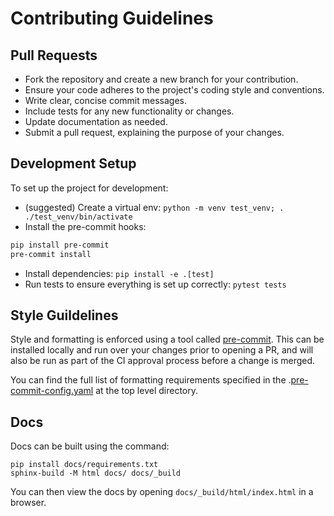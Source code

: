 # Contributing Guidelines

## Pull Requests

* Fork the repository and create a new branch for your contribution.
* Ensure your code adheres to the project's coding style and conventions.
* Write clear, concise commit messages.
* Include tests for any new functionality or changes.
* Update documentation as needed.
* Submit a pull request, explaining the purpose of your changes.

## Development Setup

To set up the project for development:

* (suggested) Create a virtual env: `python -m venv test_venv; . ./test_venv/bin/activate`
* Install the pre-commit hooks:
```bash
pip install pre-commit
pre-commit install
```
* Install dependencies: `pip install -e .[test]`
* Run tests to ensure everything is set up correctly: `pytest tests`

## Style Guildelines

Style and formatting is enforced using a tool called [pre-commit](https://pre-commit.com/). This can be installed locally and run over your changes prior to opening a PR, and will also be run as part of the CI approval process before a change is merged.

You can find the full list of formatting requirements specified in the .[pre-commit-config.yaml](./.pre-commit-config.yaml) at the top level directory.

## Docs

Docs can be built using the command:

```commandline
pip install docs/requirements.txt
sphinx-build -M html docs/ docs/_build
```
You can then view the docs by opening `docs/_build/html/index.html` in a browser.

